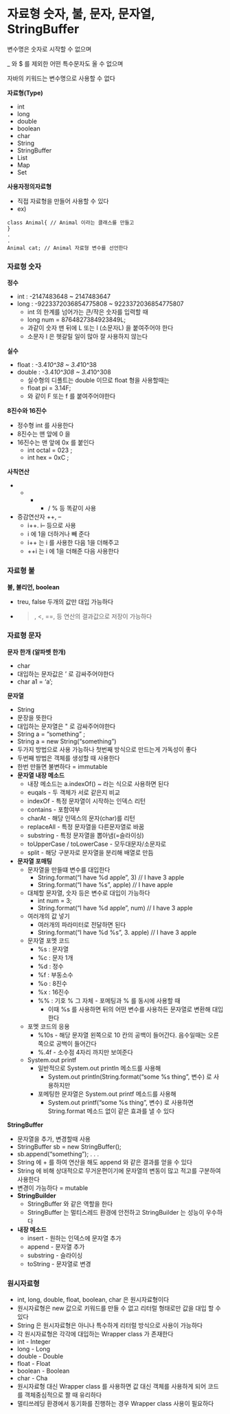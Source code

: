 # 자료형 숫자, 불, 문자, 문자열, StringBuffer

변수명은 숫자로 시작할 수 없으며

_ 와 $ 를 제외한 어떤 특수문자도 올 수 없으며

자바의 키워드는 변수명으로 사용할 수 없다

**자료형(Type)**

- int
- long
- double
- boolean
- char
- String
- StringBuffer
- List
- Map
- Set

**사용자정의자료형**

- 직접 자료형을 만들어 사용할 수 있다
- ex)

```
class Animal{ // Animal 이라는 클래스를 만들고
}
.
.
Animal cat; // Animal 자료형 변수를 선언한다
```

### **자료형 숫자**

**정수**

- int : -2147483648 ~ 2147483647
- long : -9223372036854775808 ~ 9223372036854775807
    - int 의 한계를 넘어가는 큰/작은 숫자를 입력할 때
    - long num = 8764827384923849L;
    - 과같이 숫자 맨 뒤에 L 또는 l (소문자L) 을 붙여주어야 한다
    - 소문자 l 은 헷갈릴 일이 많아 잘 사용하지 않는다

**실수**

- float : -3.4*10^38 ~ 3.4*10^38
- double : -3.4*10^308 ~ 3.4*10^308
    - 실수형의 디폴트는 double 이므로 float 형을 사용할때는
    - float pi = 3.14F;
    - 와 같이 F 또는 f 를 붙여주어야한다

**8진수와 16진수**

- 정수형 int 를 사용한다
- 8진수는 맨 앞에 0 을
- 16진수는 맨 앞에 0x 를 붙인다
    - int octal = 023 ;
    - int hex = 0xC ;

**사칙연산**

- + - * / % 등 똑같이 사용
- 증감연산자 ++, –
    - i++. i– 등으로 사용
    - i 에 1을 더하거나 빼 준다
    - i++ 는 i 를 사용한 다음 1을 더해주고
    - ++i 는 i 에 1을 더해준 다음 사용한다

### **자료형 불**

**불, 불리언, boolean**

- treu, false 두개의 값만 대입 가능하다
- >, <, ==, 등 연산의 결과값으로 저장이 가능하다

### **자료형 문자**

**문자 한개 (알파벳 한개)**

- char
- 대입하는 문자값은 ’ 로 감싸주어야한다
- char a1 = ‘a’;

**문자열**

- String
- 문장을 뜻한다
- 대입하는 문자열은 " 로 감싸주어야한다
- String a = “something” ;
- String a = new String(“something”)
- 두가지 방법으로 사용 가능하나 첫번째 방식으로 만드는게 가독성이 좋다
- 두번째 방법은 객체를 생성할 때 사용한다
- 한번 만들면 불변하다 = immutable
- **문자열 내장 메소드**
    - 내장 메소드는 a.indexOf() ~ 라는 식으로 사용하면 된다
    - euqals - 두 객체가 서로 같은지 비교
    - indexOf - 특정 문자열이 시작하는 인덱스 리턴
    - contains - 포함여부
    - charAt - 해당 인덱스의 문자(char)를 리턴
    - replaceAll - 특정 문자열을 다른문자열로 바꿈
    - substring - 특정 문자열을 뽑아냄(=슬라이싱)
    - toUpperCase / toLowerCase - 모두대문자/소문자로
    - split - 해당 구분자로 문자열을 분리해 배열로 만듬
- **문자열 포매팅**
    - 문자열을 만들떄 변수를 대입한다
        - String.format(“I have %d apple”, 3) // I have 3 apple
        - String.format(“I have %s”, apple) // I have apple
    - 대체할 문자열, 숫자 등은 변수로 대입이 가능하다
        - int num = 3;
        - String.format(“I have %d apple”, num) // I have 3 apple
    - 여러개의 값 넣기
        - 여러개의 파라미터로 전달하면 된다
        - String.format(“I have %d %s”, 3. apple) // I have 3 apple
    - 문자열 포멧 코드
        - %s : 문자열
        - %c : 문자 1개
        - %d : 정수
        - %f : 부동소수
        - %o : 8진수
        - %x : 16진수
        - %% : 기호 % 그 자체 - 포메팅과 % 를 동시에 사용할 때
            - 이때 %s 를 사용하면 뒤의 어떤 변수를 사용하든 문자열로 변환해 대입한다
    - 포멧 코드의 응용
        - %10s - 해당 문자열 왼쪽으로 10 칸의 공백이 들어간다. 음수일때는 오른쪽으로 공백이 들어간다
        - %.4f - 소수점 4자리 까지만 보여준다
    - System.out printf
        - 일반적으로 System.out println 메소드를 사용해
            - System.out println(String.format(“some %s thing”, 변수) 로 사용하지만
        - 포메팅한 문자열은 System.out printf 메소드를 사용해
            - System.out printf(“some %s thing”, 변수) 로 사용하면 String.format 메소드 없이 같은 효과를 낼 수 있다

**StringBuffer**

- 문자열을 추가, 변경할때 사용
- StringBuffer sb = new StringBuffer();
- sb.append(“something”); . . .
- String 에 + 를 하여 연산을 해도 append 와 같은 결과를 얻을 수 있다
- String 에 비해 상대적으로 무거운편이기에 문자열의 변동이 많고 적고를 구분하여 사용한다
- 변경이 가능하다 = mutable
- **StringBuilder**
    - StringBuffer 와 같은 역할을 한다
    - StringBuffer 는 멀티스레드 환경에 안전하고 StringBuilder 는 성능이 우수하다
- **내장 메소드**
    - insert - 원하는 인덱스에 문자열 추가
    - append - 문자열 추가
    - substring - 슬라이싱
    - toString - 문자열로 변경

### **원시자료형**

- int, long, double, float, boolean, char 은 원시자료형이다
- 원시자료형은 new 값으로 키워드를 만들 수 없고 리터럴 형태로만 값을 대입 할 수 있다
- String 은 원시자료형은 아니나 특수하게 리터럴 방식으로 사용이 가능하다
- 각 원시자료형은 각각에 대입하는 Wrapper class 가 존재한다
- int - Integer
- long - Long
- double - Double
- float - Float
- boolean - Boolean
- char - Cha
- 원시자료형 대신 Wrapper class 를 사용하면 값 대신 객체를 사용하게 되어 코드를 객체중심적으로 짤 때 유리하다
- 멀티쓰레딩 환경에서 동기화를 진행하는 경우 Wrapper class 사용이 필요하다